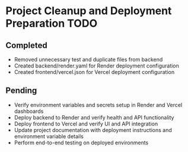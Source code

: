# Project Cleanup and Deployment Preparation TODO

## Completed
- Removed unnecessary test and duplicate files from backend
- Created backend/render.yaml for Render deployment configuration
- Created frontend/vercel.json for Vercel deployment configuration

## Pending
- Verify environment variables and secrets setup in Render and Vercel dashboards
- Deploy backend to Render and verify health and API functionality
- Deploy frontend to Vercel and verify UI and API integration
- Update project documentation with deployment instructions and environment variable details
- Perform end-to-end testing on deployed environments
